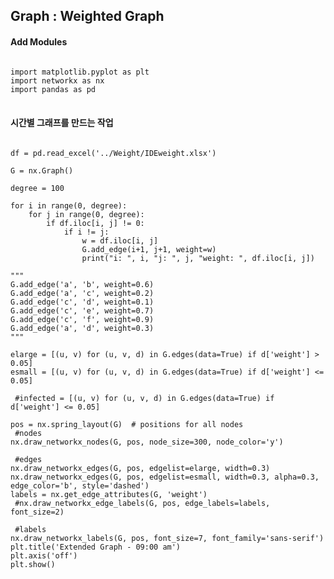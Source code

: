 ## Graph : Weighted Graph

#### Add Modules
<pre>
<code>
import matplotlib.pyplot as plt
import networkx as nx
import pandas as pd
</code>
</pre>

#### 시간별 그래프를 만드는 작업
<pre>
<code>
df = pd.read_excel('../Weight/IDEweight.xlsx')

G = nx.Graph()

degree = 100

for i in range(0, degree):
    for j in range(0, degree):
        if df.iloc[i, j] != 0:
            if i != j:
                w = df.iloc[i, j]
                G.add_edge(i+1, j+1, weight=w)
                print("i: ", i, "j: ", j, "weight: ", df.iloc[i, j])

"""
G.add_edge('a', 'b', weight=0.6)
G.add_edge('a', 'c', weight=0.2)
G.add_edge('c', 'd', weight=0.1)
G.add_edge('c', 'e', weight=0.7)
G.add_edge('c', 'f', weight=0.9)
G.add_edge('a', 'd', weight=0.3)
"""

elarge = [(u, v) for (u, v, d) in G.edges(data=True) if d['weight'] > 0.05]
esmall = [(u, v) for (u, v, d) in G.edges(data=True) if d['weight'] <= 0.05]

 #infected = [(u, v) for (u, v, d) in G.edges(data=True) if d['weight'] <= 0.05]

pos = nx.spring_layout(G)  # positions for all nodes
 #nodes
nx.draw_networkx_nodes(G, pos, node_size=300, node_color='y')

 #edges
nx.draw_networkx_edges(G, pos, edgelist=elarge, width=0.3)
nx.draw_networkx_edges(G, pos, edgelist=esmall, width=0.3, alpha=0.3, edge_color='b', style='dashed')
labels = nx.get_edge_attributes(G, 'weight')
 #nx.draw_networkx_edge_labels(G, pos, edge_labels=labels, font_size=2)

 #labels
nx.draw_networkx_labels(G, pos, font_size=7, font_family='sans-serif')
plt.title('Extended Graph - 09:00 am')
plt.axis('off')
plt.show()
</code>
</pre>




